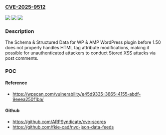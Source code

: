 ### [CVE-2025-9512](https://cve.mitre.org/cgi-bin/cvename.cgi?name=CVE-2025-9512)
![](https://img.shields.io/static/v1?label=Product&message=Schema%20%26%20Structured%20Data%20for%20WP%20%26%20AMP&color=blue)
![](https://img.shields.io/static/v1?label=Version&message=0%20&color=brightgreen)
![](https://img.shields.io/static/v1?label=Vulnerability&message=CWE-79%20Cross-Site%20Scripting%20(XSS)&color=brightgreen)

### Description

The Schema & Structured Data for WP & AMP WordPress plugin before 1.50 does not properly handles HTML tag attribute modifications, making it possible for unauthenticated attackers to conduct Stored XSS attacks via post comments.

### POC

#### Reference
- https://wpscan.com/vulnerability/e45d9335-3665-4155-abdf-9eeea250f1ba/

#### Github
- https://github.com/ARPSyndicate/cve-scores
- https://github.com/fkie-cad/nvd-json-data-feeds

